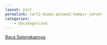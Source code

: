 ```yaml
---
layout: post
permalink: /arti-mimpi-pesawat-hampir-jatuh/
categories:
    - Uncategorized
---
```


[Baca Selengkapnya](/09)